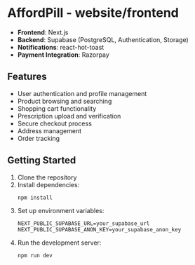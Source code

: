 # AffordPill - website/frontend



- **Frontend**: Next.js
- **Backend**: Supabase (PostgreSQL, Authentication, Storage)
- **Notifications**: react-hot-toast
- **Payment Integration**: Razorpay

## Features

- User authentication and profile management
- Product browsing and searching
- Shopping cart functionality
- Prescription upload and verification
- Secure checkout process
- Address management
- Order tracking

## Getting Started

1. Clone the repository
2. Install dependencies:
   ```bash
   npm install
   ```
3. Set up environment variables:
   ```
   NEXT_PUBLIC_SUPABASE_URL=your_supabase_url
   NEXT_PUBLIC_SUPABASE_ANON_KEY=your_supabase_anon_key
   ```
4. Run the development server:
   ```bash
   npm run dev
   ```


